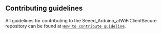 ## Contributing guidelines

All guidelines for contributing to the Seeed_Arduino_atWiFiClientSecure repository can be found at [`How to contribute guideline`](https://github.com/Seeed-Studio/Seeed_Arduino_atWiFiClientSecure/wiki/How_to_contribute).
